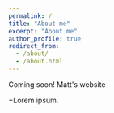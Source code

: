 ```yaml
---
permalink: /
title: "About me"
excerpt: "About me"
author_profile: true
redirect_from: 
  - /about/
  - /about.html
---
```


Coming soon! Matt's website 

+Lorem ipsum.
